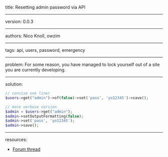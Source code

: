 title: Resetting admin password via API

----

version: 0.0.3

----

authors: Nico Knoll, owzim

----

tags: api, users, password, emergency

----

problem:
For some reason, you have managed to lock yourself out of a site you are currently developing.

----

solution:
```PHP
// concise one liner
$users->get("admin")->of(false)->set('pass', 'yo12345')->save();

// more verbose version
$admin = $users->get("admin");
$admin->setOutputFormatting(false);
$admin->set('pass', 'yo12345');
$admin->save();
```

----

resources:
* [Forum thread](https://processwire.com/talk/topic/7167-server-error-with-latest-dev-build/#entry69041)
